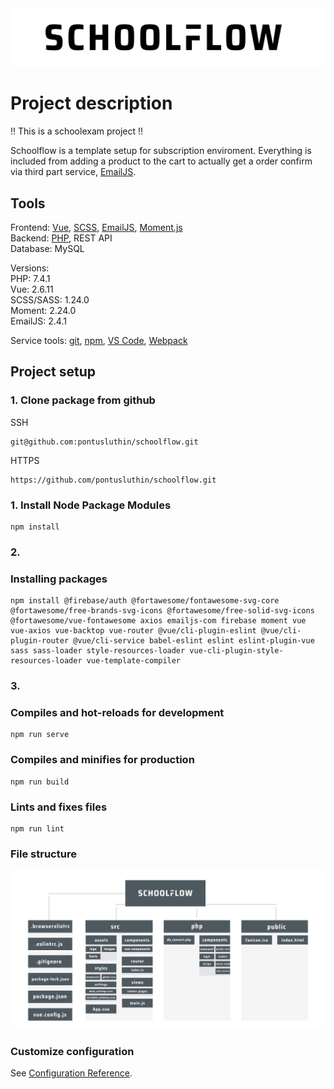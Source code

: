 <div align="center">
    <img src="/src/assets/Schoolflow-white-logo.png" width="500px">
</div>

# Project description

!! This is a schoolexam project !!

Schoolflow is a template setup for subscription enviroment. Everything is included from adding a product to the cart to actually get a order confirm via third part service, [EmailJS](https://www.emailjs.com/).

## Tools

Frontend: [Vue](https://vuejs.org/), [SCSS](https://sass-lang.com/documentation/syntax), [EmailJS](https://www.emailjs.com/), [Moment.js](https://momentjs.com/)<br />
Backend: [PHP](https://www.php.net/), REST API
<br />
Database: MySQL

Versions:<br />
PHP: 7.4.1 <br />
Vue: 2.6.11 <br />
SCSS/SASS: 1.24.0 <br />
Moment: 2.24.0 <br />
EmailJS: 2.4.1 <br />

Service tools: [git](https://git-scm.com/), [npm](https://www.npmjs.com/), [VS Code](https://code.visualstudio.com/), [Webpack](https://webpack.js.org/)

## Project setup


###

### 1. Clone package from github

SSH
``` 
git@github.com:pontusluthin/schoolflow.git
```

HTTPS 
```
https://github.com/pontusluthin/schoolflow.git
```


### 1. Install Node Package Modules
```
npm install
```

### 2.

### Installing packages

```
npm install @firebase/auth @fortawesome/fontawesome-svg-core @fortawesome/free-brands-svg-icons @fortawesome/free-solid-svg-icons @fortawesome/vue-fontawesome axios emailjs-com firebase moment vue vue-axios vue-backtop vue-router @vue/cli-plugin-eslint @vue/cli-plugin-router @vue/cli-service babel-eslint eslint eslint-plugin-vue
sass sass-loader style-resources-loader vue-cli-plugin-style-resources-loader vue-template-compiler
```

### 3.

###  Compiles and hot-reloads for development
```
npm run serve
```

### Compiles and minifies for production
```
npm run build
```

### Lints and fixes files
```
npm run lint
```

### File structure 

<div align="center">
    <img src="/documentation/images/file_structure.png" width="880px">
</div>

### Customize configuration
See [Configuration Reference](https://cli.vuejs.org/config/).
